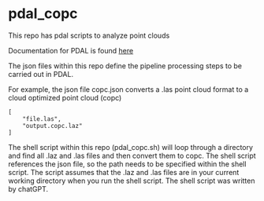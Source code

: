 # pdal_copc
This repo has pdal scripts to analyze point clouds

Documentation for PDAL is found [here](https://pdal.io/en/2.5.2)

The json files within this repo define the pipeline processing steps to be carried out in PDAL. 

For example, the json file copc.json converts a .las point cloud format to a cloud optimized point cloud (copc)

```
[
    "file.las",
    "output.copc.laz"
]
```

The shell script within this repo (pdal_copc.sh) will loop through a directory and find all .laz and .las files and then convert them to copc. The shell script references the json file, so the path needs to be specified within the shell script. The script assumes that the .laz and .las files are in your current working directory when you run the shell script. The shell script was written by chatGPT. 
